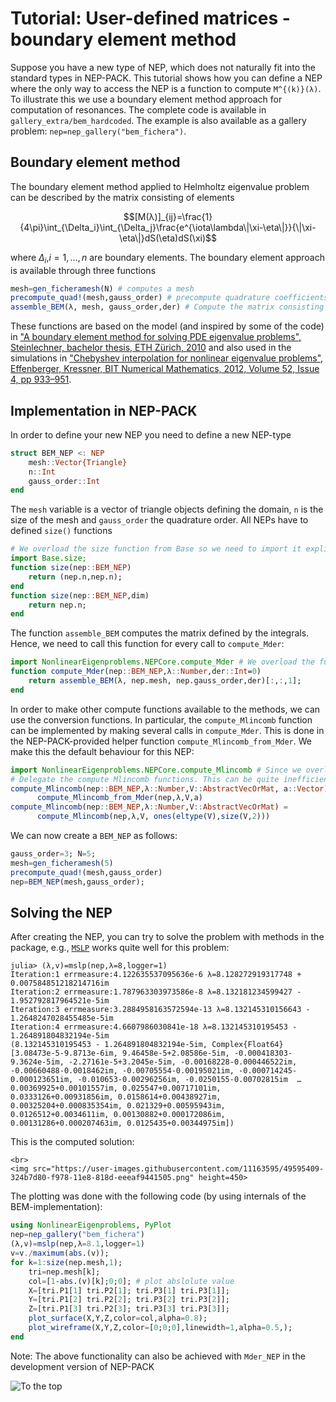# Tutorial: User-defined matrices - boundary element method

Suppose you have a new type of NEP, which does not naturally fit
into the standard types in NEP-PACK. This tutorial shows how
you can define a NEP where the only way to access the NEP
is a function to compute ``M^{(k)}(λ)``. To illustrate this
we use a boundary element method approach for computation
of resonances. The complete code is available in
`gallery_extra/bem_hardcoded`. The example is also
available as a gallery problem: `nep=nep_gallery("bem_fichera")`.

## Boundary element method

The boundary element method applied to Helmholtz eigenvalue
problem can be described by the matrix consisting of elements
```math
[M(λ)]_{ij}=\frac{1}{4\pi}\int_{\Delta_i}\int_{\Delta_j}\frac{e^{\iota\lambda\|\xi-\eta\|}}{\|\xi-\eta\|}dS(\eta)dS(\xi)
```
where $\Delta_i$,$i=1,\ldots,n$ are boundary elements.
The boundary element approach is available through three functions
```julia
mesh=gen_ficheramesh(N) # computes a mesh
precompute_quad!(mesh,gauss_order) # precompute quadrature coefficients
assemble_BEM(λ, mesh, gauss_order,der) # Compute the matrix consisting of all the integrals corresponding to λ
```
These functions are based on the model (and inspired by some of the code) in
["A boundary element method for solving PDE eigenvalue problems", Steinlechner, bachelor thesis, ETH Zürich, 2010](http://sma.epfl.ch/~anchpcommon/students/steinlechner.pdf) and also
used in the simulations in
["Chebyshev interpolation for nonlinear eigenvalue problems", Effenberger, Kressner, BIT Numerical Mathematics, 2012, Volume 52, Issue 4, pp 933–951](https://link.springer.com/article/10.1007/s10543-012-0381-5).

## Implementation in NEP-PACK

In order to define your new NEP you need to define a new NEP-type
```julia
struct BEM_NEP <: NEP
    mesh::Vector{Triangle}
    n::Int
    gauss_order::Int
end
```
The `mesh` variable is a vector of triangle objects defining the domain,
`n` is the size of the mesh and `gauss_order` the quadrature order.
All NEPs have to defined `size()` functions
```julia
# We overload the size function from Base so we need to import it explicitly
import Base.size;
function size(nep::BEM_NEP)
    return (nep.n,nep.n);
end
function size(nep::BEM_NEP,dim)
    return nep.n;
end
```
The function `assemble_BEM` computes the matrix defined by the integrals. Hence,
we need to call this function for every call to `compute_Mder`:
```julia
import NonlinearEigenproblems.NEPCore.compute_Mder # We overload the function
function compute_Mder(nep::BEM_NEP,λ::Number,der::Int=0)
    return assemble_BEM(λ, nep.mesh, nep.gauss_order,der)[:,:,1];
end
```
In order to make other compute functions available to the methods,
we can use the conversion functions. In particular, the `compute_Mlincomb` function
can be implemented by making several calls in `compute_Mder`. This
is done in the NEP-PACK-provided helper function `compute_Mlincomb_from_Mder`.
We make this the default behaviour for this NEP:
```julia
import NonlinearEigenproblems.NEPCore.compute_Mlincomb # Since we overload
# Delegate the compute Mlincomb functions. This can be quite inefficient.
compute_Mlincomb(nep::BEM_NEP,λ::Number,V::AbstractVecOrMat, a::Vector) =
      compute_Mlincomb_from_Mder(nep,λ,V,a)
compute_Mlincomb(nep::BEM_NEP,λ::Number,V::AbstractVecOrMat) =
      compute_Mlincomb(nep,λ,V, ones(eltype(V),size(V,2)))
```
We can now create a `BEM_NEP` as follows:
```julia
gauss_order=3; N=5;
mesh=gen_ficheramesh(5)
precompute_quad!(mesh,gauss_order)
nep=BEM_NEP(mesh,gauss_order);
```
## Solving the NEP
After creating the NEP, you can try to solve the problem with methods in the package, e.g.,
[`MSLP`](methods.md#NonlinearEigenproblems.NEPSolver.mslp) works quite well for this problem:
```julia-repl
julia> (λ,v)=mslp(nep,λ=8,logger=1)
Iteration:1 errmeasure:4.122635537095636e-6 λ=8.128272919317748 + 0.007584851218214716im
Iteration:2 errmeasure:1.787963303973586e-8 λ=8.132181234599427 - 1.952792817964521e-5im
Iteration:3 errmeasure:3.2884958163572594e-13 λ=8.132145310156643 - 1.2648247028455485e-5im
Iteration:4 errmeasure:4.6607986030841e-18 λ=8.132145310195453 - 1.264891804832194e-5im
(8.132145310195453 - 1.264891804832194e-5im, Complex{Float64}[3.08473e-5-9.8713e-6im, 9.46458e-5+2.08586e-5im, -0.000418303-9.3624e-5im, -2.27161e-5+3.2045e-5im, -0.00168228-0.000446522im, -0.00660488-0.0018462im, -0.00705554-0.00195021im, -0.000714245-0.000123651im, -0.010653-0.00296256im, -0.0250155-0.00702815im  …  0.00369925+0.00101557im, 0.025547+0.00717101im, 0.0333126+0.00931856im, 0.0158614+0.00438927im, 0.00325204+0.000835354im, 0.021329+0.00595943im, 0.0126512+0.0034611im, 0.00130882+0.000172086im, 0.00131286+0.000207463im, 0.0125435+0.00344975im])
```
This is the computed solution:
```@raw html
<br>
<img src="https://user-images.githubusercontent.com/11163595/49595409-324b7d80-f978-11e8-818d-eeeaf9441505.png" height=450>
```


The plotting was done with the following code (by using internals of the BEM-implementation):
```julia
using NonlinearEigenproblems, PyPlot
nep=nep_gallery("bem_fichera")
(λ,v)=mslp(nep,λ=8.1,logger=1)
v=v./maximum(abs.(v));
for k=1:size(nep.mesh,1);
    tri=nep.mesh[k];
    col=[1-abs.(v)[k];0;0]; # plot abslolute value
    X=[tri.P1[1] tri.P2[1]; tri.P3[1] tri.P3[1]];
    Y=[tri.P1[2] tri.P2[2]; tri.P3[2] tri.P3[2]];
    Z=[tri.P1[3] tri.P2[3]; tri.P3[3] tri.P3[3]];
    plot_surface(X,Y,Z,color=col,alpha=0.8);
    plot_wireframe(X,Y,Z,color=[0;0;0],linewidth=1,alpha=0.5,);
end
```

Note: The above functionality can also be achieved with  `Mder_NEP` in the development version of NEP-PACK

![To the top](http://jarlebring.se/onepixel.png?NEPPACKDOC_BEMTUTORIAL)
